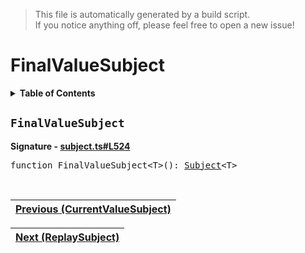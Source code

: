 > This file is automatically generated by a build script.<br>If you notice anything off, please feel free to open a new issue!

# FinalValueSubject

<details><summary><b>Table of Contents</b></summary>

1. [<code>FinalValueSubject</code>](#FinalValueSubject)</details>

## <a name="FinalValueSubject"></a><code>FinalValueSubject</code>

<b>Signature - [subject.ts#L524](..\/..\/packages\/core\/src\/subject.ts#L524)</b>

<pre>function FinalValueSubject&lt;T&gt;(): <a href="00-Subject.md#Subject-Interface">Subject</a>&lt;T&gt;</pre><br>

| [Previous \(CurrentValueSubject\)](06-CurrentValueSubject.md#readme) |
| --- |

<div align="right">

| [Next \(ReplaySubject\)](08-ReplaySubject.md#readme) |
| --- |
</div>
